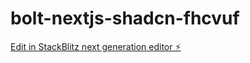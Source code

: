 # bolt-nextjs-shadcn-fhcvuf

[Edit in StackBlitz next generation editor ⚡️](https://stackblitz.com/~/github.com/JawadAbdiani/bolt-nextjs-shadcn-fhcvuf)